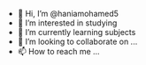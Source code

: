 - 👋 Hi, I’m @haniamohamed5
- 👀 I’m interested in studying
- 🌱 I’m currently learning subjects 
- 💞️ I’m looking to collaborate on ...
- 📫 How to reach me ...

<!---
haniamohamed5/haniamohamed5 is a ✨ special ✨ repository because its `README.md` (this file) appears on your GitHub profile.
You can click the Preview link to take a look at your changes.
--->

